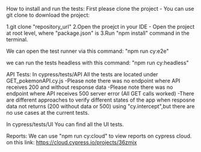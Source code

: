 How to install and run the tests:
First please clone the project - You can use git clone to download the project:

1.git clone "repository_url"
2.Open the proejct in your IDE - Open the project at root level, where "package.json" is
3.Run "npm install" command in the terminal.

We can open the test runner via this command:
"npm run cy:e2e"

we can run the tests headless with this command:
"npm run cy:headless"

API Tests:
In cypress/tests/API
All the tests are located under GET_pokemonAPI.cy.js
-Please note there was no endpoint where API receives 200 and without response data
-Please note there was no endpoint where API receives 500 server error (All GET calls worked)
-There are different approaches to verify different states of the app when resposne data not returns (200 without data or 500) using "cy.intercept",but there are no use cases at the current tests.

In cypress/tests/UI
You can find all the UI tests.

Reports:
We can use "npm run cy:cloud" to view reports on cypress cloud.
on this link:
https://cloud.cypress.io/projects/36zmjx



